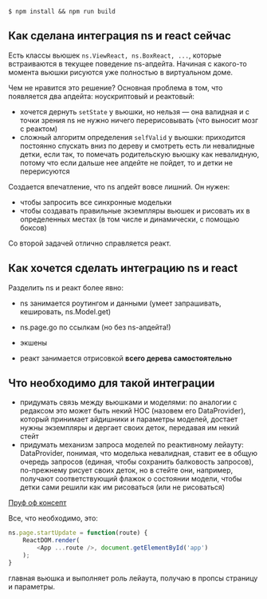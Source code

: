 ```
$ npm install && npm run build
```

## Как сделана интеграция ns и react сейчас

Есть классы вьюшек `ns.ViewReact, ns.BoxReact, ...`, которые встраиваются в текущее поведение ns-апдейта. Начиная с какого-то момента вьюшки рисуются уже полностью в виртуальном доме.

Чем не нравится это решение? Основная проблема в том, что появляется два апдейта: ноускриптовый и реактовый:

- хочется дернуть `setState` у вьюшки, но нельзя — она валидная и с точки зрения ns не нужно ничего перерисовывать (что выносит мозг с реактом)
- сложный алгоритм определения `selfValid` у вьюшки: приходится постоянно спускать вниз по дереву и смотреть есть ли невалидные детки, если так, то помечать родительскую вьюшку как невалидную, потому что если дальше нее апдейте не пойдет, то и детки не перерисуются

Создается впечатление, что ns апдейт вовсе лишний. Он нужен:

- чтобы запросить все синхронные модельки
- чтобы создавать правильные экземпляры вьюшек и рисовать их в определенных местах (в том числе и динамически, с помощью боксов)

Со второй задачей отлично справляется реакт.

## Как хочется сделать интеграцию ns и react

Разделить ns и реакт более явно:

- ns занимается роутингом и данными (умеет запрашивать, кешировать, ns.Model.get)
- ns.page.go по ссылкам (но без ns-апдейта!)
- экшены

- реакт занимается отрисовкой **всего дерева самостоятельно**

## Что необходимо для такой интеграции

- придумать связь между вьюшками и моделями: по аналогии с редаксом это может быть некий HOC (назовем его DataProvider), который принимает айдишники и параметры моделей, достает нужны экземпляры и дергает своих деток, передавая им некий стейт
- придумать механизм запроса моделей по реактивному лейауту: DataProvider, понимая, что моделька невалидная, ставит ее в общую очередь запросов (единая, чтобы сохранить балковость запросов), по-прежнему рисует своих деток, но в стейте они, например, получают соответствующий флажок о состоянии модели, чтобы детки сами решили как им рисоваться (или не рисоваться)

[Пруф оф консепт](https://vitkarpov.github.io/noscript-react-demo/)

Все, что необходимо, это:

```js
ns.page.startUpdate = function(route) {
    ReactDOM.render(
        <App ...route />, document.getElementById('app')
    );
}
```

главная вьюшка и выполняет роль лейаута, получаю в пропсы страницу и параметры.
